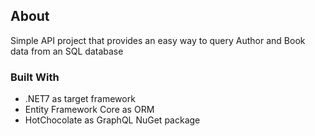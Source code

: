 ## About

Simple API project that provides an easy way to query Author and Book data from an SQL database

### Built With

* .NET7 as target framework
* Entity Framework Core as ORM
* HotChocolate as GraphQL NuGet package